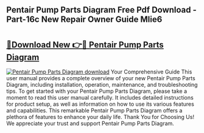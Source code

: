 ## Pentair Pump Parts Diagram Free Pdf Download - Part-16c New Repair Owner Guide Mlie6

# <h2><a href="http://dftlan.blite.top/?on=Pentair+Pump+Parts+Diagram">🔗Download New 👉🔴 Pentair Pump Parts Diagram</a></h2>

[![Pentair Pump Parts Diagram download](https://i.imgur.com/lujVjoI.png)](http://dftlan.blite.top/?on=Pentair+Pump+Parts+Diagram)
Your Comprehensive Guide This user manual provides a complete overview of your new Pentair Pump Parts Diagram, including installation, operation, maintenance, and troubleshooting tips. To get started with your Pentair Pump Parts Diagram, please take a moment to read this user manual carefully. It includes detailed instructions for product setup, as well as information on how to use its various features and capabilities. This remarkable Pentair Pump Parts Diagram offers a plethora of features to enhance your daily life. Thank You for Choosing Us! We appreciate your trust and support Pentair Pump Parts Diagram.

